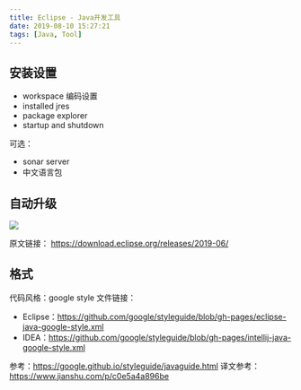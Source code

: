 ```yaml
---
title: Eclipse - Java开发工具
date: 2019-08-10 15:27:21
tags: [Java, Tool]
---
```


## 安装设置
- workspace 编码设置
- installed jres
- package explorer
- startup and shutdown

可选：
- sonar server
- 中文语言包

## 自动升级
![](http://download.eclipse.org/errors/content/eclipse-software-install-win10-v1.png)


原文链接：
https://download.eclipse.org/releases/2019-06/

## 格式
代码风格：google style
文件链接：
- Eclipse：https://github.com/google/styleguide/blob/gh-pages/eclipse-java-google-style.xml
- IDEA：https://github.com/google/styleguide/blob/gh-pages/intellij-java-google-style.xml

参考：https://google.github.io/styleguide/javaguide.html
译文参考：https://www.jianshu.com/p/c0e5a4a896be